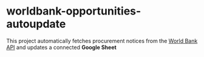 # worldbank-opportunities-autoupdate

This project automatically fetches procurement notices from the [World Bank API](https://search.worldbank.org/api/v2/procnotices) and updates a connected **Google Sheet**

